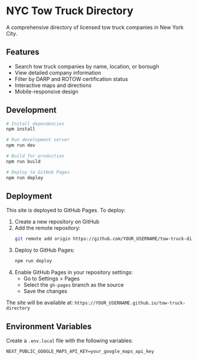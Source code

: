 # NYC Tow Truck Directory

A comprehensive directory of licensed tow truck companies in New York City.

## Features

- Search tow truck companies by name, location, or borough
- View detailed company information
- Filter by DARP and ROTOW certification status
- Interactive maps and directions
- Mobile-responsive design

## Development

```bash
# Install dependencies
npm install

# Run development server
npm run dev

# Build for production
npm run build

# Deploy to GitHub Pages
npm run deploy
```

## Deployment

This site is deployed to GitHub Pages. To deploy:

1. Create a new repository on GitHub
2. Add the remote repository:
   ```bash
   git remote add origin https://github.com/YOUR_USERNAME/tow-truck-directory.git
   ```
3. Deploy to GitHub Pages:
   ```bash
   npm run deploy
   ```
4. Enable GitHub Pages in your repository settings:
   - Go to Settings > Pages
   - Select the `gh-pages` branch as the source
   - Save the changes

The site will be available at: `https://YOUR_USERNAME.github.io/tow-truck-directory`

## Environment Variables

Create a `.env.local` file with the following variables:

```
NEXT_PUBLIC_GOOGLE_MAPS_API_KEY=your_google_maps_api_key
``` 